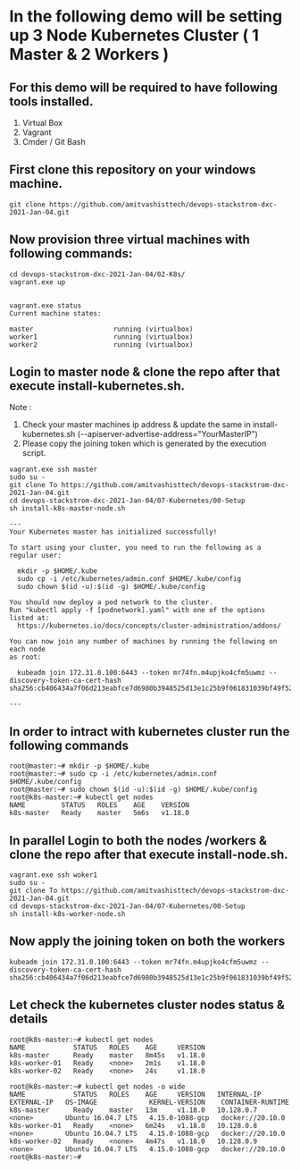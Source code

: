 # In the following demo will be setting up 3 Node Kubernetes Cluster ( 1 Master & 2 Workers ) 

## For this demo will be required to have following tools installed. 
1.	Virtual Box
2.	Vagrant 
3.	Cmder / Git Bash 

## First clone this repository on your windows machine.

```
git clone https://github.com/amitvashisttech/devops-stackstrom-dxc-2021-Jan-04.git
``` 

## Now provision three virtual machines with following commands:

```
cd devops-stackstrom-dxc-2021-Jan-04/02-K8s/
vagrant.exe up


vagrant.exe status
Current machine states:

master                    running (virtualbox)
worker1                   running (virtualbox)
worker2                   running (virtualbox)
```

## Login to master node & clone the repo after that execute install-kubernetes.sh. 

Note : 

1.	Check your master machines ip address & update the same in install-kubernetes.sh (--apiserver-advertise-address="YourMasterIP")
2.	Please copy the joining token which is generated by the execution script. 

```
vagrant.exe ssh master
sudo su - 
git clone To https://github.com/amitvashisttech/devops-stackstrom-dxc-2021-Jan-04.git
cd devops-stackstrom-dxc-2021-Jan-04/07-Kubernetes/00-Setup
sh install-k8s-master-node.sh

---
Your Kubernetes master has initialized successfully!

To start using your cluster, you need to run the following as a regular user:

  mkdir -p $HOME/.kube
  sudo cp -i /etc/kubernetes/admin.conf $HOME/.kube/config
  sudo chown $(id -u):$(id -g) $HOME/.kube/config

You should now deploy a pod network to the cluster.
Run "kubectl apply -f [podnetwork].yaml" with one of the options listed at:
  https://kubernetes.io/docs/concepts/cluster-administration/addons/

You can now join any number of machines by running the following on each node
as root:

  kubeadm join 172.31.0.100:6443 --token mr74fn.m4upjko4cfm5uwmz --discovery-token-ca-cert-hash sha256:cb406434a7f06d213eabfce7d6980b3948525d13e1c25b9f061831039bf49f52

---
```
## In order to intract with kubernetes cluster run the following commands
```
root@master:~# mkdir -p $HOME/.kube
root@master:~# sudo cp -i /etc/kubernetes/admin.conf $HOME/.kube/config
root@master:~# sudo chown $(id -u):$(id -g) $HOME/.kube/config
root@k8s-master:~# kubectl get nodes 
NAME         STATUS   ROLES    AGE    VERSION
k8s-master   Ready    master   5m6s   v1.18.0
```


## In parallel Login to both the nodes /workers & clone the repo after that execute install-node.sh. 

```
vagrant.exe ssh woker1
sudo su - 
git clone To https://github.com/amitvashisttech/devops-stackstrom-dxc-2021-Jan-04.git
cd devops-stackstrom-dxc-2021-Jan-04/07-Kubernetes/00-Setup
sh install-k8s-worker-node.sh
```

## Now apply the joining token on both the workers
```
kubeadm join 172.31.0.100:6443 --token mr74fn.m4upjko4cfm5uwmz --discovery-token-ca-cert-hash sha256:cb406434a7f06d213eabfce7d6980b3948525d13e1c25b9f061831039bf49f52
```

## Let check the kubernetes cluster nodes status & details
```
root@k8s-master:~# kubectl get nodes 
NAME            STATUS   ROLES    AGE     VERSION
k8s-master      Ready    master   8m45s   v1.18.0
k8s-worker-01   Ready    <none>   2m1s    v1.18.0
k8s-worker-02   Ready    <none>   24s     v1.18.0

root@k8s-master:~# kubectl get nodes -o wide 
NAME            STATUS   ROLES    AGE     VERSION   INTERNAL-IP   EXTERNAL-IP   OS-IMAGE             KERNEL-VERSION    CONTAINER-RUNTIME
k8s-master      Ready    master   13m     v1.18.0   10.128.0.7    <none>        Ubuntu 16.04.7 LTS   4.15.0-1088-gcp   docker://20.10.0
k8s-worker-01   Ready    <none>   6m24s   v1.18.0   10.128.0.8    <none>        Ubuntu 16.04.7 LTS   4.15.0-1088-gcp   docker://20.10.0
k8s-worker-02   Ready    <none>   4m47s   v1.18.0   10.128.0.9    <none>        Ubuntu 16.04.7 LTS   4.15.0-1088-gcp   docker://20.10.0
root@k8s-master:~# 

```


